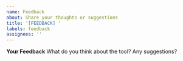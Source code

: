 ```yaml
---
name: Feedback
about: Share your thoughts or suggestions
title: '[FEEDBACK] '
labels: feedback
assignees: ''
---
```

**Your Feedback**
What do you think about the tool? Any suggestions?